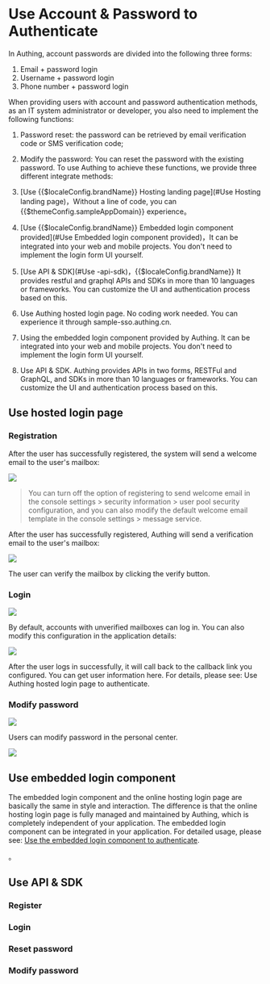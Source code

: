 # Use Account & Password to Authenticate

<LastUpdated/>

In Authing, account passwords are divided into the following three forms:

1. Email + password login
2. Username + password login
3. Phone number + password login

When providing users with account and password authentication methods, as an IT system administrator or developer, you also need to implement the following functions:

1. Password reset: the password can be retrieved by email verification code or SMS verification code;
2. Modify the password: You can reset the password with the existing password.
   To use Authing to achieve these functions, we provide three different integrate methods:

3. [Use {{$localeConfig.brandName}} Hosting landing page](#Use Hosting landing page)，Without a line of code, you can {{$themeConfig.sampleAppDomain}} experience。
4. [Use {{$localeConfig.brandName}} Embedded login component provided](#Use Embedded login component provided)，It can be integrated into your web and mobile projects. You don't need to implement the login form UI yourself.
5. [Use API & SDK](#Use -api-sdk)，{{$localeConfig.brandName}} It provides restful and graphql APIs and SDKs in more than 10 languages or frameworks. You can customize the UI and authentication process based on this.

6. Use Authing hosted login page. No coding work needed. You can experience it through sample-sso.authing.cn.
7. Using the embedded login component provided by Authing. It can be integrated into your web and mobile projects. You don't need to implement the login form UI yourself.
8. Use API & SDK. Authing provides APIs in two forms, RESTFul and GraphQL, and SDKs in more than 10 languages or frameworks. You can customize the UI and authentication process based on this.

## Use hosted login page

### Registration

After the user has successfully registered, the system will send a welcome email to the user's mailbox:

![](../../images/register-by-email.png)

> You can turn off the option of registering to send welcome email in the console settings > security information > user pool security configuration, and you can also modify the default welcome email template in the console settings > message service.

After the user has successfully registered, Authing will send a verification email to the user's mailbox:

![](../../images/verify-user-email.png)

The user can verify the mailbox by clicking the verify button.

### Login

![](../../images/login-page.png)

By default, accounts with unverified mailboxes can log in. You can also modify this configuration in the application details:

![](../../images/disable-unverified-email-login.png)

After the user logs in successfully, it will call back to the callback link you configured. You can get user information here. For details, please see: Use Authing hosted login page to authenticate.

### Modify password

![](../../images/forget-password.png)

Users can modify password in the personal center.

![](../../images/change-password.png)

## Use embedded login component

The embedded login component and the online hosting login page are basically the same in style and interaction. The difference is that the online hosting login page is fully managed and maintained by Authing, which is completely independent of your application. The embedded login component can be integrated in your application.
For detailed usage, please see: [Use the embedded login component to authenticate]().

。

## Use API & SDK

### Register

<StackSelector snippet="register-by-email-password" selectLabel="Language" :order="['java', 'javascript', 'python', 'csharp']"/>

### Login

<StackSelector snippet="login-by-email-password" selectLabel="Language" :order="['java', 'javascript', 'python', 'csharp']"/>

### Reset password

<StackSelector snippet="reset-password" selectLabel="Language" :order="['java', 'javascript', 'python', 'csharp']"/>

### Modify password

<StackSelector snippet="update-password" selectLabel="Language" :order="['java', 'javascript', 'python', 'csharp']"/>

